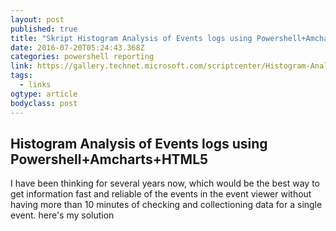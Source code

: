 ```yaml
---
layout: post 
published: true 
title: "Skript Histogram Analysis of Events logs using Powershell+Amcharts+HTML5" 
date: 2016-07-20T05:24:43.368Z
categories: powershell reporting
link: https://gallery.technet.microsoft.com/scriptcenter/Histogram-Analysis-of-16c3ee3c 
tags:
  - links
ogtype: article 
bodyclass: post 
---
```


## Histogram Analysis of Events logs using Powershell+Amcharts+HTML5
I have been thinking for several years now, which would be the best way to get information fast and reliable of the events in the event viewer without having more than 10 minutes of checking and collectioning data for a single event. here's my solution